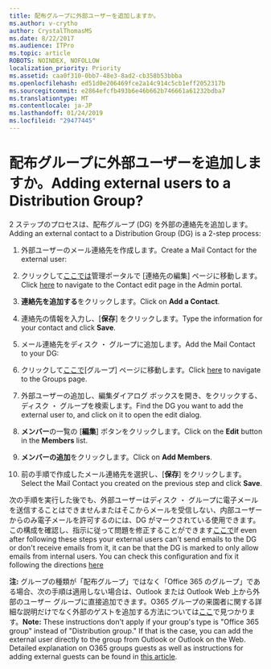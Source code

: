 ```yaml
---
title: 配布グループに外部ユーザーを追加しますか。
ms.author: v-crytho
author: CrystalThomasMS
ms.date: 8/22/2017
ms.audience: ITPro
ms.topic: article
ROBOTS: NOINDEX, NOFOLLOW
localization_priority: Priority
ms.assetid: caa0f310-0bb7-48e3-8ad2-cb358b53bbba
ms.openlocfilehash: ed51d0e206469fce2a14c914c5cb1eff2052317b
ms.sourcegitcommit: e2864efcfb493b6e46b662b746661a61232bdba7
ms.translationtype: MT
ms.contentlocale: ja-JP
ms.lasthandoff: 01/24/2019
ms.locfileid: "29477445"
---
```

# <a name="adding-external-users-to-a-distribution-group"></a><span data-ttu-id="86dcc-102">配布グループに外部ユーザーを追加しますか。</span><span class="sxs-lookup"><span data-stu-id="86dcc-102">Adding external users to a Distribution Group?</span></span>

<span data-ttu-id="86dcc-103">2 ステップのプロセスは、配布グループ (DG) を外部の連絡先を追加します。</span><span class="sxs-lookup"><span data-stu-id="86dcc-103">Adding an external contact to a Distribution Group (DG) is a 2-step process:</span></span>
  
1. <span data-ttu-id="86dcc-104">外部ユーザーのメール連絡先を作成します。</span><span class="sxs-lookup"><span data-stu-id="86dcc-104">Create a Mail Contact for the external user:</span></span>
    
1. <span data-ttu-id="86dcc-105">クリックして[ここでは](https://support.office.com/article/https://portal.office.com/adminportal/home.aspx#/Contact)管理ポータルで [連絡先の編集] ページに移動します。</span><span class="sxs-lookup"><span data-stu-id="86dcc-105">Click [here](https://support.office.com/article/https://portal.office.com/adminportal/home.aspx#/Contact) to navigate to the Contact edit page in the Admin portal.</span></span> 
    
2. <span data-ttu-id="86dcc-106">**連絡先を追加する**をクリックします。</span><span class="sxs-lookup"><span data-stu-id="86dcc-106">Click on **Add a Contact**.</span></span>
    
3. <span data-ttu-id="86dcc-107">連絡先の情報を入力し、[**保存**] をクリックします。</span><span class="sxs-lookup"><span data-stu-id="86dcc-107">Type the information for your contact and click **Save**.</span></span>
    
2. <span data-ttu-id="86dcc-108">メール連絡先をディスク ・ グループに追加します。</span><span class="sxs-lookup"><span data-stu-id="86dcc-108">Add the Mail Contact to your DG:</span></span>
    
1. <span data-ttu-id="86dcc-109">クリックして[ここで](https://support.office.com/article/https://portal.office.com/adminportal/home.aspx#/groups)[グループ] ページに移動します。</span><span class="sxs-lookup"><span data-stu-id="86dcc-109">Click [here](https://support.office.com/article/https://portal.office.com/adminportal/home.aspx#/groups) to navigate to the Groups page.</span></span> 
    
2. <span data-ttu-id="86dcc-110">外部ユーザーの追加し、編集ダイアログ ボックスを開き、をクリックする、ディスク ・ グループを検索します。</span><span class="sxs-lookup"><span data-stu-id="86dcc-110">Find the DG you want to add the external user to, and click on it to open the edit dialog.</span></span>
    
3. <span data-ttu-id="86dcc-111">**メンバー**の一覧の [**編集**] ボタンをクリックします。</span><span class="sxs-lookup"><span data-stu-id="86dcc-111">Click on the **Edit** button in the **Members** list.</span></span> 
    
4. <span data-ttu-id="86dcc-112">**メンバーの追加**をクリックします。</span><span class="sxs-lookup"><span data-stu-id="86dcc-112">Click on **Add Members**.</span></span>
    
5. <span data-ttu-id="86dcc-113">前の手順で作成したメール連絡先を選択し、[**保存**] をクリックします。</span><span class="sxs-lookup"><span data-stu-id="86dcc-113">Select the Mail Contact you created on the previous step and click **Save**.</span></span>
    
<span data-ttu-id="86dcc-p101">次の手順を実行した後でも、外部ユーザーはディスク ・ グループに電子メールを送信することはできませんまたはそこからメールを受信しない、内部ユーザーからのみ電子メールを許可するのには、DG がマークされている使用できます。この構成を確認し、指示に従って問題を修正することができます[ここで](https://support.office.com/article/https://support.office.com/article/Fix-email-delivery-issues-for-error-code-5-7-133-in-Office-365-991abc19-7756-438f-abcb-39f69b80f284.aspx)</span><span class="sxs-lookup"><span data-stu-id="86dcc-p101">If even after following these steps your external users can't send emails to the DG or don't receive emails from it, it can be that the DG is marked to only allow emails from internal users. You can check this configuration and fix it following the directions [here](https://support.office.com/article/https://support.office.com/article/Fix-email-delivery-issues-for-error-code-5-7-133-in-Office-365-991abc19-7756-438f-abcb-39f69b80f284.aspx)</span></span>
  
 <span data-ttu-id="86dcc-p102">**注:** グループの種類が「配布グループ」ではなく「Office 365 のグループ」である場合、次の手順は適用しない場合は、Outlook または Outlook Web 上から外部のユーザー グループに直接追加できます。O365 グループの来園者に関する詳細な説明だけでなく外部のゲストを追加する方法については[ここ](https://support.office.com/article/https://support.office.com/article/Guest-access-in-Office-365-Groups-bfc7a840-868f-4fd6-a390-f347bf51aff6.aspx)で見つかります。</span><span class="sxs-lookup"><span data-stu-id="86dcc-p102">**Note:** These instructions don't apply if your group's type is "Office 365 group" instead of "Distribution group." If that is the case, you can add the external user directly to the group from Outlook or Outlook on the Web. Detailed explanation on O365 groups guests as well as instructions for adding external guests can be found in [this article](https://support.office.com/article/https://support.office.com/article/Guest-access-in-Office-365-Groups-bfc7a840-868f-4fd6-a390-f347bf51aff6.aspx).</span></span>
  

